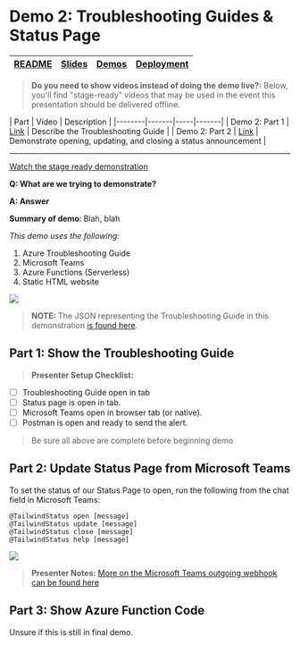 # Demo 2: Troubleshooting Guides & Status Page

| [README](/ops20/README.md) | [Slides](/ops20/slides/README.md) | [Demos](/ops20/demos/README.md) | [Deployment](/ops20/deployment/README.md) | 
|--------|-------|------------|-----------|

>**Do you need to show videos instead of doing the demo live?:** Below, you'll find "stage-ready" videos that may be used in the event this presentation should be delivered offline.

| Part | Video | Description | 
|--------|-------|-----|-------|
| Demo 2: Part 1 | [Link](https://coming.soon) | Describe the Troubleshooting Guide |
| Demo 2: Part 2 | [Link](https://coming.soon) | Demonstrate opening, updating, and closing a status announcement |

---

[Watch the stage ready demonstration](https://coming.soon)

**Q: What are we trying to demonstrate?**

**A: Answer**

**Summary of demo**:
Blah, blah


*This demo uses the following:*

1. Azure Troubleshooting Guide
2. Microsoft Teams
3. Azure Functions (Serverless)
4. Static HTML website

![](https://globaleventcdn.blob.core.windows.net/assets/ops/ops20/slide_thumbnails/Slide58.png)

> **NOTE:** The JSON representing the Troubleshooting Guide in this demonstration [is found here](demos/two/troubleshooting_guide_template/TroubleshootingGuideGalleryTemplate.json).


## Part 1: Show the Troubleshooting Guide

> **Presenter Setup Checklist:**
- [ ] Troubleshooting Guide open in tab
- [ ] Status page is open in tab.
- [ ] Microsoft Teams open in browser tab (or native).
- [ ] Postman is open and ready to send the alert.
> Be sure all above are complete before beginning demo

## Part 2: Update Status Page from Microsoft Teams

To set the status of our Status Page to open, run the following from the chat field in Microsoft Teams:

``` Teams
@TailwindStatus open [message]
@TailwindStatus update [message]
@TailwindStatus close [message]
@TailwindStatus help [message]
```

![](https://globaleventcdn.blob.core.windows.net/assets/ops/ops20/screenshots/TailwindStatus.png)

>**Presenter Notes:** [More on the Microsoft Teams outgoing webhook can be found here](https://github.com/anthonychu/teams-incident-status-page-bot)



## Part 3: Show Azure Function Code

Unsure if this is still in final demo.
